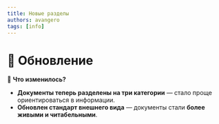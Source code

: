 ```yaml
---
title: Новые разделы
authors: avangero
tags: [info]
---
```


# 🚀 Обновление

📌 **Что изменилось?**
- **Документы теперь разделены на три категории** — стало проще ориентироваться в информации.
- **Обновлен стандарт внешнего вида** — документы стали **более живыми и читабельными**.
